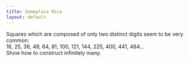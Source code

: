 ```yaml
---
title: Someplace Nice
layout: default
---
```


Squares which are composed of only two distinct digits seem to be very common:  
16, 25, 36, 49, 64, 81, 100, 121, 144, 225, 400, 441, 484...  
Show how to construct infinitely many. 

